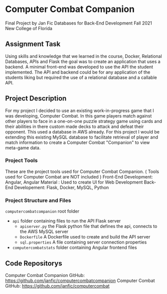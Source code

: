 # Computer Combat Companion

Final Project
by Jan Fic
Databases for Back-End Development 
Fall 2021
New College of Florida

## Assignment Task
Using skills and knowledge that we learned in the course, Docker, Relational Databases, APIs and Flask
the goal was to create an application that uses a backend. A minimal front-end was developed to use 
the API the student implemented. The API and backend could be for any application of the students liking but 
required the use of a relational database and a callable API. 

## Project Description
For my project I decided to use an existing work-in-progress game that I was developing, Computer Combat.
In this game players match against other players to face in a one-on-one puzzle strategy game using
cards and their abilities in there custom made decks to attack and defeat their opponent. This used a database
in AWS already. For this project I would be extending this existing MySQL database to facilitate retrieval of 
player and match information to create a Computer Combat "Companion" to view meta-game data.

### Project Tools
These are the project tools used for Computer Combat Companion. ( Tools used for Computer Combat are NOT included )
Front-End Development: Angular, Angular Material : Used to create UI for Web Development
Back-End Developement: Flask, Docker, MySQL, Python

### Project Structure and Files
`computercombatcompanion` root folder
* `api` folder containing files to run the API Flask server
    * `apiserver.py` the Flask python file that defines the api, connects to the AWS MySQL server
    * `Dockerfile` A Dockerfile used to create and build the API server
    * `sql.properties` A file containing server connection properties
* `computercombatstats` folder containing Angular frontend files

## Code Repositorys
Computer Combat Companion GitHub: https://github.com/janfic/computercombatcompanion
Computer Combat GitHub: https://github.com/janfic/computercombat
